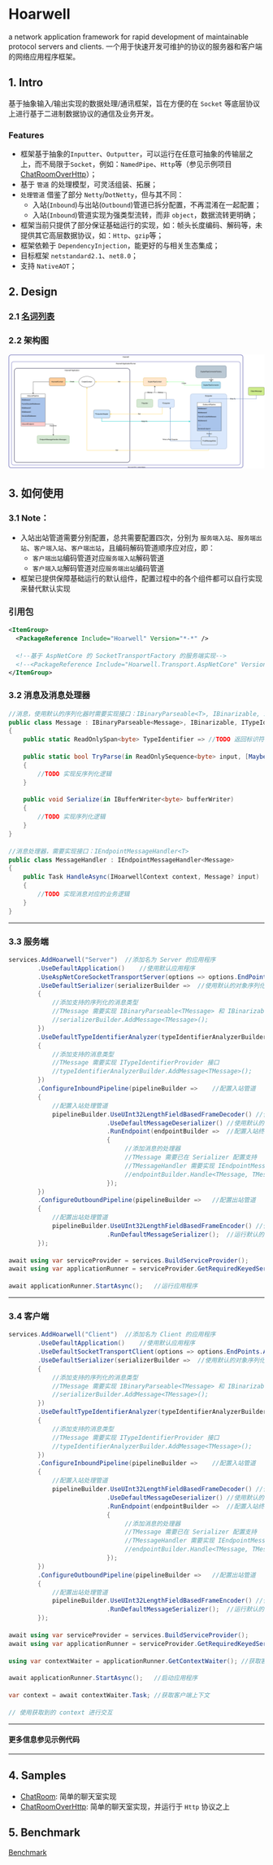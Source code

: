 ﻿# Hoarwell

a network application framework for rapid development of maintainable protocol servers and clients. 一个用于快速开发可维护的协议的服务器和客户端的网络应用程序框架。

## 1. Intro

基于抽象输入/输出实现的数据处理/通讯框架，旨在方便的在 `Socket` 等底层协议上进行基于二进制数据协议的通信及业务开发。

### Features

- 框架基于抽象的`Inputter`、`Outputter`，可以运行在任意可抽象的传输层之上，而不局限于`Socket`，例如：`NamedPipe`、`Http`等（参见示例项目 [ChatRoomOverHttp](./samples/ChatRoomOverHttp)）；
- 基于 `管道` 的处理模型，可灵活组装、拓展；
- `处理管道` 借鉴了部分 `Netty`/`DotNetty`，但与其不同：
    - 入站(`Inbound`)与出站(`Outbound`)管道已拆分配置，不再混淆在一起配置；
    - 入站(`Inbound`)管道实现为强类型流转，而非 `object`，数据流转更明确；
- 框架当前只提供了部分保证基础运行的实现，如：帧头长度编码、解码等，未提供其它高层数据协议，如：`Http`、`gzip`等；
- 框架依赖于 `DependencyInjection`，能更好的与相关生态集成；
- 目标框架 `netstandard2.1`、`net8.0`；
- 支持 `NativeAOT`；

## 2. Design

### 2.1 [名词列表](./docs/nouns.md)

### 2.2 架构图

![架构图](./docs/assets/architecture_diagram.svg)

## 3. 如何使用

### 3.1 Note：
 - 入站出站管道需要分别配置，总共需要配置四次，分别为 `服务端入站`、`服务端出站`、`客户端入站`、`客户端出站`，且编码解码管道顺序应对应，即：
    - `客户端出站`编码管道对应`服务端入站`解码管道
    - `客户端入站`解码管道对应`服务端出站`编码管道
 - 框架已提供保障基础运行的默认组件，配置过程中的各个组件都可以自行实现来替代默认实现

### 引用包
```xml
<ItemGroup>
  <PackageReference Include="Hoarwell" Version="*-*" />

  <!--基于 AspNetCore 的 SocketTransportFactory 的服务端实现-->
  <!--<PackageReference Include="Hoarwell.Transport.AspNetCore" Version="*-*" />-->
</ItemGroup>
```

### 3.2 消息及消息处理器
```C#
//消息，使用默认的序列化器时需要实现接口：IBinaryParseable<T>, IBinarizable, ITypeIdentifierProvider
public class Message : IBinaryParseable<Message>, IBinarizable, ITypeIdentifierProvider
{
    public static ReadOnlySpan<byte> TypeIdentifier => //TODO 返回标识符数据例如 BitConverter.GetBytes(10001)

    public static bool TryParse(in ReadOnlySequence<byte> input, [MaybeNullWhen(false)] out Message result)
    {
        //TODO 实现反序列化逻辑
    }

    public void Serialize(in IBufferWriter<byte> bufferWriter)
    {
        //TODO 实现序列化逻辑
    }
}

//消息处理器，需要实现接口：IEndpointMessageHandler<T>
public class MessageHandler : IEndpointMessageHandler<Message>
{
    public Task HandleAsync(IHoarwellContext context, Message? input)
    {
        //TODO 实现消息对应的业务逻辑
    }
}
```

-------

### 3.3 服务端
```C#
services.AddHoarwell("Server")  //添加名为 Server 的应用程序
        .UseDefaultApplication()    //使用默认应用程序
        .UseAspNetCoreSocketTransportServer(options => options.EndPoints.Add(endPoint)) //使用AspNetCore的SocketTransportFactory服务端传输，并配置监听地址为 endPoint（注意此处与客户端不同）
        .UseDefaultSerializer(serializerBuilder =>  //使用默认的对象序列化器
        {
            //添加支持的序列化的消息类型
            //TMessage 需要实现 IBinaryParseable<TMessage> 和 IBinarizable 接口
            //serializerBuilder.AddMessage<TMessage>();
        })
        .UseDefaultTypeIdentifierAnalyzer(typeIdentifierAnalyzerBuilder =>  //使用默认的类型标识符分析器
        {
            //添加支持的消息类型
            //TMessage 需要实现 ITypeIdentifierProvider 接口
            //typeIdentifierAnalyzerBuilder.AddMessage<TMessage>();
        })
        .ConfigureInboundPipeline(pipelineBuilder =>    //配置入站管道
        {
            //配置入站处理管道
            pipelineBuilder.UseUInt32LengthFieldBasedFrameDecoder() //使用基于 uint 的长度帧头解码器中间件
                           .UseDefaultMessageDeserializer() //使用默认的消息序列化中间件
                           .RunEndpoint(endpointBuilder =>  //配置入站终结点
                           {
                                //添加消息的处理器
                                //TMessage 需要已在 Serializer 配置支持
                                //TMessageHandler 需要实现 IEndpointMessageHandler<TMessage> 接口
                                //endpointBuilder.Handle<TMessage, TMessageHandler>();
                           });
        })
        .ConfigureOutboundPipeline(pipelineBuilder =>   //配置出站管道
        {
            //配置出站处理管道
            pipelineBuilder.UseUInt32LengthFieldBasedFrameEncoder() //使用基于 uint 的长度帧头解码器中间件
                           .RunDefaultMessageSerializer();  //运行默认的消息序列化出站终结点
        });

await using var serviceProvider = services.BuildServiceProvider();
await using var applicationRunner = serviceProvider.GetRequiredKeyedService<IHoarwellApplicationRunner>("Server");  //从 DI 容器中获取名为 Server 的应用程序运行器

await applicationRunner.StartAsync();   //运行应用程序
```

-------

### 3.4 客户端
```C#
services.AddHoarwell("Client")  //添加名为 Client 的应用程序
        .UseDefaultApplication()    //使用默认应用程序
        .UseDefaultSocketTransportClient(options => options.EndPoints.Add(endPoint))    //使用默认的基于Socket的客户端传输，并配置远程地址为 endPoint（注意此处与服务端不同）
        .UseDefaultSerializer(serializerBuilder =>  //使用默认的对象序列化器
        {
            //添加支持的序列化的消息类型
            //TMessage 需要实现 IBinaryParseable<TMessage> 和 IBinarizable 接口
            //serializerBuilder.AddMessage<TMessage>();
        })
        .UseDefaultTypeIdentifierAnalyzer(typeIdentifierAnalyzerBuilder =>  //使用默认的类型标识符分析器
        {
            //添加支持的消息类型
            //TMessage 需要实现 ITypeIdentifierProvider 接口
            //typeIdentifierAnalyzerBuilder.AddMessage<TMessage>();
        })
        .ConfigureInboundPipeline(pipelineBuilder =>    //配置入站管道
        {
            //配置入站处理管道
            pipelineBuilder.UseUInt32LengthFieldBasedFrameDecoder() //使用基于 uint 的长度帧头解码器中间件
                           .UseDefaultMessageDeserializer() //使用默认的消息序列化中间件
                           .RunEndpoint(endpointBuilder =>  //配置入站终结点
                           {
                                //添加消息的处理器
                                //TMessage 需要已在 Serializer 配置支持
                                //TMessageHandler 需要实现 IEndpointMessageHandler<TMessage> 接口
                                //endpointBuilder.Handle<TMessage, TMessageHandler>();
                           });
        })
        .ConfigureOutboundPipeline(pipelineBuilder =>   //配置出站管道
        {
            //配置出站处理管道
            pipelineBuilder.UseUInt32LengthFieldBasedFrameEncoder() //使用基于 uint 的长度帧头解码器中间件
                           .RunDefaultMessageSerializer();  //运行默认的消息序列化出站终结点
        });

await using var serviceProvider = services.BuildServiceProvider();
await using var applicationRunner = serviceProvider.GetRequiredKeyedService<IHoarwellApplicationRunner>("Client");  //从 DI 容器中获取名为 Client 的应用程序运行器

using var contextWaiter = applicationRunner.GetContextWaiter(); //获取客户端上下文等待器

await applicationRunner.StartAsync();   //启动应用程序

var context = await contextWaiter.Task; //获取客户端上下文

// 使用获取到的 context 进行交互
```

-------

#### 更多信息参见示例代码

-------

## 4. Samples

 - [ChatRoom](./samples/ChatRoom): 简单的聊天室实现
 - [ChatRoomOverHttp](./samples/ChatRoomOverHttp): 简单的聊天室实现，并运行于 `Http` 协议之上

## 5. Benchmark

[Benchmark](./benchmark)
